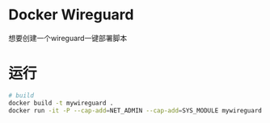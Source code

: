 # Docker Wireguard
想要创建一个wireguard一键部署脚本
# 运行
```bash
# build
docker build -t mywireguard .
docker run -it -P --cap-add=NET_ADMIN --cap-add=SYS_MODULE mywireguard
```